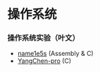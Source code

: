 # 操作系统

### 操作系统实验（叶文）

- [name1e5s](https://github.com/name1e5s/playground/tree/master/OS-Lab) (Assembly & C)
- [YangChen-pro](https://github.com/YangChen-pro/bupt-assignments/tree/main/3rd%20year%20of%20BUPT/First%20semester/Operating%20system) (C)
